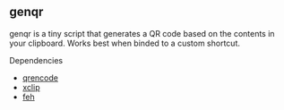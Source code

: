 ## genqr
genqr is a tiny script that generates a QR code based on the contents in your clipboard. Works best when binded to a custom shortcut.

Dependencies
- [qrencode](https://fukuchi.org/works/qrencode/) 
- [xclip](https://github.com/astrand/xclip)
- [feh](https://github.com/derf/feh)

